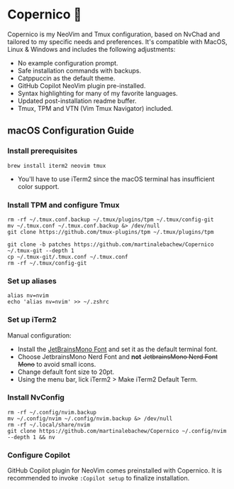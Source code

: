 # Copernico 🤔
Copernico is my NeoVim and Tmux configuration, based on NvChad and tailored to my specific needs and preferences. It's compatible with MacOS, Linux & Windows and includes
the following adjustments:

* No example configuration prompt.
* Safe installation commands with backups.
* Catppuccin as the default theme.
* GitHub Copilot NeoVim plugin pre-installed.
* Syntax highlighting for many of my favorite languages.
* Updated post-installation readme buffer.
* Tmux, TPM and VTN (Vim Tmux Navigator) included.


## macOS Configuration Guide

### Install prerequisites
```
brew install iterm2 neovim tmux
```
* You'll have to use iTerm2 since the macOS terminal has insufficient color support.

### Install TPM and configure Tmux
```
rm -rf ~/.tmux.conf.backup ~/.tmux/plugins/tpm ~/.tmux/config-git
mv ~/.tmux.conf ~/.tmux.conf.backup &> /dev/null
git clone https://github.com/tmux-plugins/tpm ~/.tmux/plugins/tpm

git clone -b patches https://github.com/martinalebachew/Copernico ~/.tmux-git --depth 1
cp ~/.tmux-git/.tmux.conf ~/.tmux.conf
rm -rf ~/.tmux/config-git
```

### Set up aliases
```
alias nv=nvim
echo 'alias nv=nvim' >> ~/.zshrc
```

### Set up iTerm2
Manual configuration:
* Install the [JetBrainsMono Font](https://www.jetbrains.com/lp/mono) and set it as the default terminal font.
* Choose JetbrainsMono Nerd Font and **not** ~~JetbrainsMono Nerd Font Mono~~ to avoid small icons.
* Change default font size to 20pt.
* Using the menu bar, lick iTerm2 > Make iTerm2 Default Term.

### Install NvConfig
```
rm -rf ~/.config/nvim.backup
mv ~/.config/nvim ~/.config/nvim.backup &> /dev/null
rm -rf ~/.local/share/nvim
git clone https://github.com/martinalebachew/Copernico ~/.config/nvim --depth 1 && nv
```

### Configure Copilot
GitHub Copilot plugin for NeoVim comes preinstalled with Copernico. It is recommended to invoke `:Copilot setup` to finalize installation.
